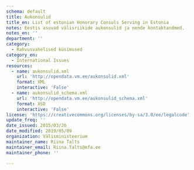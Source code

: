 ```yaml
---
schema: default
title: Aukonsulid
title_en: List of estonian Honorary Consuls Serving in Estonia
notes: Eestis asuvad välisriikide aukonsulid ja nende kontaktandmed.
notes_en: ''
department: ''
category:
  - Rahvusvahelised küsimused
category_en:
  - International Issues
resources:
  - name: aukonsulid.xml
    url: 'http://opendata.vm.ee/aukonsulid.xml'
    format: XML
    interactive: 'False'
  - name: aukonsulid_schema.xml
    url: 'http://opendata.vm.ee/aukonsulid_schema.xml'
    format: XSD
    interactive: 'False'
license: 'https://creativecommons.org/licenses/by-sa/3.0/ee/legalcode'
update_freq: ''
date_issued: 2015/03/26
date_modified: 2019/05/09
organization: Välisministeerium
maintainer_name: Riina Talts
maintainer_email: Riina.Talts@mfa.ee
maintainer_phone: ''

---
```

